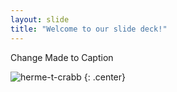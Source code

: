 ```yaml
---
layout: slide
title: "Welcome to our slide deck!"
---
```


Change Made to Caption

![herme-t-crabb](https://octodex.github.com/images/herme-t-crabb.png)
{: .center}
